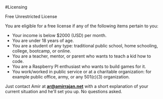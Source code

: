 #Licensing

Free Unrestricted License

You are eligible for a free license if any of the following items pertain to you:

- Your income is below $2000 (USD) per month.
- You are under 18 years of age.
- You are a student of any type: traditional public school, home schooling, college, bootcamp, or online.
- You are a teacher, mentor, or parent who wants to teach a kid how to code.
- You are a Raspberry PI enthusiast who wants to build games for it.
- You work/worked in public service or at a charitable organization: for example public office, army, or any 501(c)(3) organization.

Just contact Amir at **ar@amirrajan.net** with a short explanation of your current situation and he'll set you up. No questions asked.  
